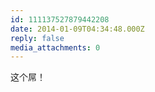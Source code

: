 ```yaml
---
id: 111137527879442208
date: 2014-01-09T04:34:48.000Z
reply: false
media_attachments: 0
---
```


这个屌！

